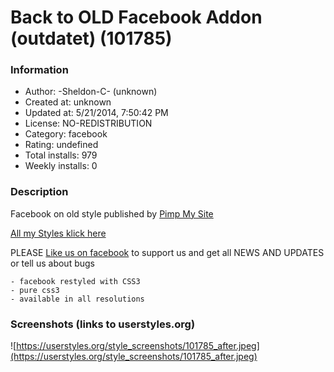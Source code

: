 # Back to OLD Facebook Addon (outdatet) (101785)

### Information
- Author: -Sheldon-C- (unknown)
- Created at: unknown
- Updated at: 5/21/2014, 7:50:42 PM
- License: NO-REDISTRIBUTION
- Category: facebook
- Rating: undefined
- Total installs: 979
- Weekly installs: 0


### Description
Facebook on old style published by <a href="http://j.gs/6062774/pimpmyside">Pimp My Site</a>

<a href="http://j.gs/6062774/more">All my Styles klick here</a>

PLEASE <a href="http://j.gs/6062774/pimpmyside">Like us on facebook</a> to support us and get all NEWS AND UPDATES or tell us about bugs



    - facebook restyled with CSS3
    - pure css3
    - available in all resolutions


### Screenshots (links to userstyles.org)
![https://userstyles.org/style_screenshots/101785_after.jpeg](https://userstyles.org/style_screenshots/101785_after.jpeg)


